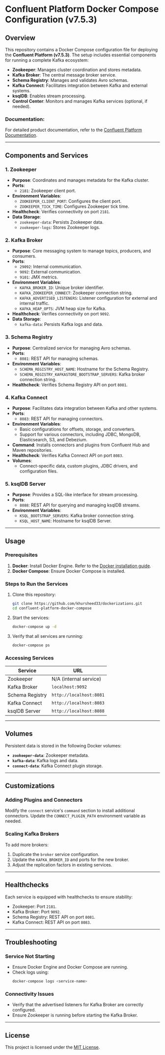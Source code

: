 # Confluent Platform Docker Compose Configuration (v7.5.3)

## Overview

This repository contains a Docker Compose configuration file for deploying the **Confluent Platform (v7.5.3)**. The setup includes essential components for running a complete Kafka ecosystem:

- **Zookeeper**: Manages cluster coordination and stores metadata.
- **Kafka Broker**: The central message broker service.
- **Schema Registry**: Manages and validates Avro schemas.
- **Kafka Connect**: Facilitates integration between Kafka and external systems.
- **ksqlDB**: Enables stream processing.
- **Control Center**: Monitors and manages Kafka services (optional, if needed).

### Documentation:
For detailed product documentation, refer to the [Confluent Platform Documentation](https://www.confluent.io/previous-versions/).

---

## Components and Services

### 1. **Zookeeper**
- **Purpose**: Coordinates and manages metadata for the Kafka cluster.
- **Ports**: 
  - `2181`: Zookeeper client port.
- **Environment Variables**:
  - `ZOOKEEPER_CLIENT_PORT`: Configures the client port.
  - `ZOOKEEPER_TICK_TIME`: Configures Zookeeper tick time.
- **Healthcheck**: Verifies connectivity on port `2181`.
- **Data Storage**:
  - `zookeeper-data`: Persists Zookeeper data.
  - `zookeeper-logs`: Stores Zookeeper logs.

### 2. **Kafka Broker**
- **Purpose**: Core messaging system to manage topics, producers, and consumers.
- **Ports**: 
  - `29092`: Internal communication.
  - `9092`: External communication.
  - `9101`: JMX metrics.
- **Environment Variables**:
  - `KAFKA_BROKER_ID`: Unique broker identifier.
  - `KAFKA_ZOOKEEPER_CONNECT`: Zookeeper connection string.
  - `KAFKA_ADVERTISED_LISTENERS`: Listener configuration for external and internal traffic.
  - `KAFKA_HEAP_OPTS`: JVM heap size for Kafka.
- **Healthcheck**: Verifies connectivity on port `9092`.
- **Data Storage**:
  - `kafka-data`: Persists Kafka logs and data.

### 3. **Schema Registry**
- **Purpose**: Centralized service for managing Avro schemas.
- **Ports**:
  - `8081`: REST API for managing schemas.
- **Environment Variables**:
  - `SCHEMA_REGISTRY_HOST_NAME`: Hostname for the Schema Registry.
  - `SCHEMA_REGISTRY_KAFKASTORE_BOOTSTRAP_SERVERS`: Kafka broker connection string.
- **Healthcheck**: Verifies Schema Registry API on port `8081`.

### 4. **Kafka Connect**
- **Purpose**: Facilitates data integration between Kafka and other systems.
- **Ports**:
  - `8083`: REST API for managing connectors.
- **Environment Variables**:
  - Basic configurations for offsets, storage, and converters.
  - Support for various connectors, including JDBC, MongoDB, Elasticsearch, S3, and Debezium.
- **Command**: Installs connectors and plugins from Confluent Hub and Maven repositories.
- **Healthcheck**: Verifies Kafka Connect API on port `8083`.
- **Volumes**:
  - Connect-specific data, custom plugins, JDBC drivers, and configuration files.

### 5. **ksqlDB Server**
- **Purpose**: Provides a SQL-like interface for stream processing.
- **Ports**:
  - `8088`: REST API for querying and managing ksqlDB streams.
- **Environment Variables**:
  - `KSQL_BOOTSTRAP_SERVERS`: Kafka broker connection string.
  - `KSQL_HOST_NAME`: Hostname for ksqlDB Server.

---

## Usage

### Prerequisites
1. **Docker**: Install Docker Engine. Refer to the [Docker installation guide](https://docs.docker.com/get-docker/).
2. **Docker Compose**: Ensure Docker Compose is installed.

### Steps to Run the Services
1. Clone this repository:
   ```bash
   git clone https://github.com/khursheed33/dockerizations.git
   cd confluent-platform-docker-compose
   ```
2. Start the services:
   ```bash
   docker-compose up -d
   ```
3. Verify that all services are running:
   ```bash
   docker-compose ps
   ```

### Accessing Services
| Service          | URL                              |
|------------------|----------------------------------|
| Zookeeper        | N/A (internal service)          |
| Kafka Broker     | `localhost:9092`                |
| Schema Registry  | `http://localhost:8081`         |
| Kafka Connect    | `http://localhost:8083`         |
| ksqlDB Server    | `http://localhost:8088`         |

---

## Volumes
Persistent data is stored in the following Docker volumes:
- **`zookeeper-data`**: Zookeeper metadata.
- **`kafka-data`**: Kafka logs and data.
- **`connect-data`**: Kafka Connect plugin storage.

---

## Customizations

### Adding Plugins and Connectors
Modify the `connect` service's `command` section to install additional connectors. Update the `CONNECT_PLUGIN_PATH` environment variable as needed.

### Scaling Kafka Brokers
To add more brokers:
1. Duplicate the `broker` service configuration.
2. Update the `KAFKA_BROKER_ID` and ports for the new broker.
3. Adjust the replication factors in existing services.

---

## Healthchecks
Each service is equipped with healthchecks to ensure stability:
- Zookeeper: Port `2181`.
- Kafka Broker: Port `9092`.
- Schema Registry: REST API on port `8081`.
- Kafka Connect: REST API on port `8083`.

---

## Troubleshooting

### Service Not Starting
- Ensure Docker Engine and Docker Compose are running.
- Check logs using:
  ```bash
  docker-compose logs <service-name>
  ```

### Connectivity Issues
- Verify that the advertised listeners for Kafka Broker are correctly configured.
- Ensure Zookeeper is running before starting the Kafka Broker.

---

## License
This project is licensed under the [MIT License](LICENSE).
